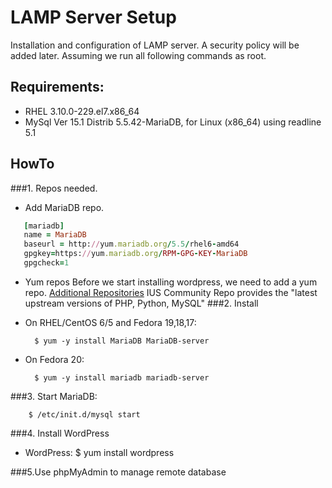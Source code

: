 LAMP Server Setup
============
Installation and configuration of LAMP server. A security policy will be added later. Assuming we run all following commands as root.

Requirements:
------------
- RHEL 3.10.0-229.el7.x86_64
- MySql Ver 15.1 Distrib 5.5.42-MariaDB, for Linux (x86_64) using readline 5.1

HowTo
----------
###1. Repos needed. 
* Add MariaDB repo.
```ruby
   [mariadb]
   name = MariaDB
   baseurl = http://yum.mariadb.org/5.5/rhel6-amd64
   gpgkey=https://yum.mariadb.org/RPM-GPG-KEY-MariaDB
   gpgcheck=1
```
* Yum repos
   Before we start installing wordpress, we need to add a yum repo.
   [Additional Repositories](http://wiki.centos.org/AdditionalResources/Repositories)
   IUS Community Repo provides the "latest upstream versions of PHP, Python, MySQL"
###2. Install
* On RHEL/CentOS 6/5 and Fedora 19,18,17:

        $ yum -y install MariaDB MariaDB-server

* On Fedora 20:

        $ yum -y install mariadb mariadb-server

###3. Start MariaDB:

        $ /etc/init.d/mysql start

###4. Install WordPress

* WordPress:
         $ yum install wordpress

###5.Use phpMyAdmin to manage remote database
